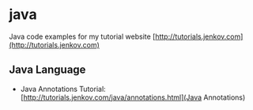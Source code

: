 # java
Java code examples for my tutorial website [http://tutorials.jenkov.com](http://tutorials.jenkov.com)

## Java Language

 - Java Annotations
   Tutorial: [http://tutorials.jenkov.com/java/annotations.html](Java Annotations)

